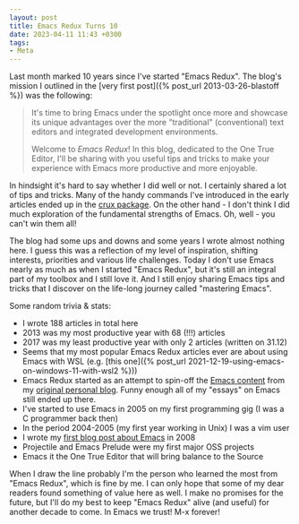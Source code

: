 ```yaml
---
layout: post
title: Emacs Redux Turns 10
date: 2023-04-11 11:43 +0300
tags:
- Meta
---
```


Last month marked 10 years since I've started "Emacs Redux".
The blog's mission I outlined in the [very first post]({% post_url 2013-03-26-blastoff %}) was the following:

> It's time to bring Emacs under the spotlight once more and showcase
> its unique advantages over the more "traditional" (conventional) text
> editors and integrated development environments.
>
> Welcome to _Emacs Redux_! In this blog, dedicated to the One True
> Editor, I'll be sharing with you useful tips and tricks to make your
> experience with Emacs more productive and more enjoyable.

In hindsight it's hard to say whether I did well or not. I certainly shared a
lot of tips and tricks. Many of the handy commands I've introduced in the early
articles ended up in the [crux package](https://github.com/bbatsov/crux). On the
other hand - I don't think I did much exploration of the fundamental strengths
of Emacs. Oh, well - you can't win them all!

The blog had some ups and downs and some years I wrote almost nothing here. I
guess this was a reflection of my level of inspiration, shifting interests,
priorities and various life challenges. Today I don't use Emacs nearly as much
as when I started "Emacs Redux", but it's still an integral part of my toolbox
and I still love it. And I still enjoy sharing Emacs tips and tricks that I
discover on the life-long journey called "mastering Emacs".

Some random trivia & stats:

- I wrote 188 articles in total here
- 2013 was my most productive year with 68 (!!!) articles
- 2017 was my least productive year with only 2 articles (written on 31.12)
- Seems that my most popular Emacs Redux articles ever are about using Emacs with WSL (e.g. [this one]({% post_url 2021-12-19-using-emacs-on-windows-11-with-wsl2 %}))
- Emacs Redux started as an attempt to spin-off the [Emacs content](https://batsov.com/tags/#emacs) from my [original personal blog](https://batsov.com). Funny enough all of my "essays" on Emacs still ended up there.
- I've started to use Emacs in 2005 on my first programming gig (I was a C programmer back then)
- In the period 2004-2005 (my first year working in Unix) I was a vim user
- I wrote my [first blog post about Emacs](https://batsov.com/articles/2008/06/19/emacs-rails/) in 2008
- Projectile and Emacs Prelude were my first major OSS projects
- Emacs it the One True Editor that will bring balance to the Source

When I draw the line probably I'm the person who learned the most from "Emacs
Redux", which is fine by me. I can only hope that some of my dear readers found
something of value here as well.  I make no promises for the future, but I'll do
my best to keep "Emacs Redux" alive (and useful) for another decade to come. In
Emacs we trust! M-x forever!

